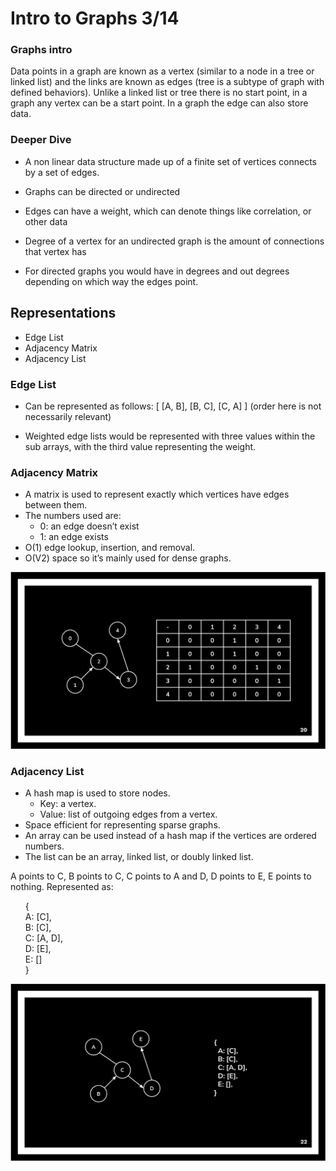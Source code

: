 # Intro to Graphs 3/14

### Graphs intro
Data points in a graph are known as a vertex (similar to a node in a tree or linked list) and the links are known as edges (tree is a subtype of graph with defined behaviors). Unlike a linked list or tree there is no start point, in a graph any vertex can be a start point. In a graph the edge can also store data.    

### Deeper Dive

* A non linear data structure made up of a finite set of vertices connects by a set of edges. 

* Graphs can be directed or undirected

* Edges can have a weight, which can denote things like correlation, or other data

* Degree of a vertex for an undirected graph is the amount of connections that vertex has 

* For directed graphs you would have in degrees and out degrees depending on which way the edges point. 

## Representations

* Edge List 
* Adjacency Matrix 
* Adjacency List

### Edge List
* Can be represented as follows: 
    [
        [A, B], 
        [B, C],
        [C, A]
    ] (order here is not necessarily relevant)

* Weighted edge lists would be represented with three values within the sub arrays, with the third value representing the weight. 


### Adjacency Matrix 
* A matrix is used to represent exactly which vertices have edges between them.
* The numbers used are:
    * 0: an edge doesn’t exist
    * 1: an edge exists
* O(1) edge lookup, insertion, and removal.
* O(V2) space so it’s mainly used for dense graphs.

![Adjacency Matrix](./graphs/images/adjacency_matrix.png)

### Adjacency List
* A hash map is used to store nodes.
    * Key: a vertex.
    * Value: list of outgoing edges from a vertex.
* Space efficient for representing sparse graphs.
* An array can be used instead of a hash map if the vertices are ordered numbers.
* The list can be an array, linked list, or doubly linked list.

A points to C, B points to C, C points to A and D, D points to E, E points to nothing. Represented as: <br>
    <ul>
    {<br>
        A: [C],<br>
        B: [C],<br>
        C: [A, D],<br>
        D: [E],<br>
        E: []<br>
    }<br>
    </ul>
![Adjacency List](./graphs/images/adjacency_list.png)


